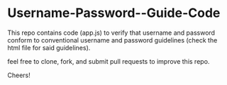 # Username-Password--Guide-Code

This repo contains code (app.js) to verify that username and password conform to 
conventional username and password guidelines (check the html file for said guidelines).

feel free to clone, fork, and submit pull requests to improve this repo.

Cheers!
